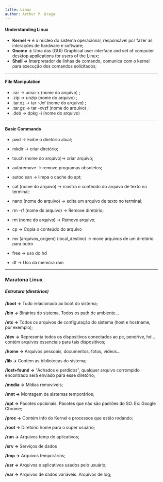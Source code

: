 ```yaml
---
title: Linux
author: Arthur P. Braga
---
```


#### Understanding Linux

- **Kernel ->** é o núcleo do sistema operacional, responsável por fazer as interações de hardware e software;   
- **Gnome ->** Uma das (GUI) Graphical user interface and set of computer desktop applications for users of the Linux; 
- **Shell ->** Interpretador de linhas de comando, comunica com o kernel para execução dos comandos solicitados;

---

#### File Manipulation

- .rar -> unrar x (nome do arquivo) ;
- .zip -> unzip (nome do arquivo) ;
- .tar.xz -> tar -Jxf (nome do arquivo) ;    
- .tar.gz -> tar -xvzf (nome do arquivo) ;
- .deb -> dpkg -i (nome do arquivo)

---------------------------------------------------------------------------------------------------------------------------

#### Basic Commands

- pwd -> Exibe o diretório atual;

- mkdir -> criar diretório;

- touch (nome do arquivo)-> criar arquivo;

- autoremove -> remove programas obsoletos;

- autoclean -> limpa o cache do apt;

- cat (nome do arquivo) -> mostra o conteúdo do arquivo de texto no terminal;

- nano (nome do arquivo) -> edita um arquivo de texto no terminal;

- rm -rf (nome do arquivo) -> Remove diretório;

- rm (nome do arquivo) -> Remove arquivo;

- cp -> Copia o conteúdo do arquivo

- mv (arquivos_origem) (local_destino) -> move arquivos de um diretório para outro 

- free -> uso do hd

- df -> Uso da memóra ram

---

### Maratona Linux

##### Estrutura (diretórios)

**/boot ->** Tudo relacionado ao boot do sistema;

**/bin ->** Binários do sistema. Todos os path de ambiente...

**/etc ->** Todos os arquivos de configuração do sistema (host e hostname, por exemplo);

**/dev ->** Representa todos os dispositivos conectados ao pc, pendrive, hd... contém arquivos essenciais para tais dispositivos;

**/home ->** Arquivos pessoais, documentos, fotos, vídeos...

**/lib ->** Contém as bibliotecas do sistema;

**/lost+found ->** "Achados e perdidos", qualquer arquivo corrompido encontrado será enviado para esse diretório;

**/media ->** Mídias removíveis;

**/mnt ->** Montagem de sistemas temporários;

**/opt ->** Pacotes opcionais. Pacotes que não são padrões do SO. Ex: Google Chrome;

**/proc ->** Contém info do Kernel e processos que estão rodando;

**/root ->** Diretório home para o super usuário;

**/run ->** Arquivos temp de aplicativos;

**/srv ->** Serviços de dados

**/tmp ->** Arquivos temporários;

**/usr ->** Arquivos e aplicativos usados pelo usuário;

**/var ->** Arquivos de dados variáveis. Arquivos de log;
